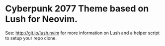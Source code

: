 Cyberpunk 2077 Theme based on Lush for Neovim.
===

See: http://git.io/lush.nvim for more information on Lush and a helper script
to setup your repo clone.
